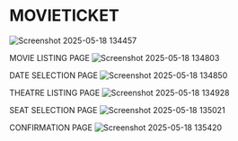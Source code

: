 # MOVIETICKET
![Screenshot 2025-05-18 134457](https://github.com/user-attachments/assets/54141f60-e980-44e7-ac74-74f69546070b)

MOVIE LISTING PAGE
![Screenshot 2025-05-18 134803](https://github.com/user-attachments/assets/d7d20b14-8f41-417c-9ade-d76c6094ed5c)

DATE SELECTION PAGE
![Screenshot 2025-05-18 134850](https://github.com/user-attachments/assets/9cb5493a-9d50-4192-a193-6c4c5eaff1e7)

THEATRE LISTING PAGE
![Screenshot 2025-05-18 134928](https://github.com/user-attachments/assets/d575d554-58d9-447e-904c-fcfd98e590ea)

SEAT SELECTION PAGE
![Screenshot 2025-05-18 135021](https://github.com/user-attachments/assets/3442ce85-2513-4ee9-972b-643b6e41f680)

CONFIRMATION PAGE
![Screenshot 2025-05-18 135420](https://github.com/user-attachments/assets/6dde0552-6c6f-4ad0-a45f-4a7b4f3e2cd2)


